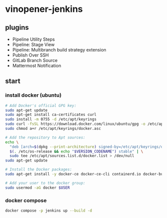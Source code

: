 # vinopener-jenkins

## plugins

- Pipeline Utility Steps
- Pipeline: Stage View
- Pipeline: Multibranch build strategy extension
- Publish Over SSH
- GitLab Branch Source
- Mattermost Notification

## start

### install docker (ubuntu)

```sh
# Add Docker's official GPG key:
sudo apt-get update
sudo apt-get install ca-certificates curl
sudo install -m 0755 -d /etc/apt/keyrings
sudo curl -fsSL https://download.docker.com/linux/ubuntu/gpg -o /etc/apt/keyrings/docker.asc
sudo chmod a+r /etc/apt/keyrings/docker.asc

# Add the repository to Apt sources:
echo \
  "deb [arch=$(dpkg --print-architecture) signed-by=/etc/apt/keyrings/docker.asc] https://download.docker.com/linux/ubuntu \
  $(. /etc/os-release && echo "$VERSION_CODENAME") stable" | \
  sudo tee /etc/apt/sources.list.d/docker.list > /dev/null
sudo apt-get update

# Install the Docker packages:
sudo apt-get install -y docker-ce docker-ce-cli containerd.io docker-buildx-plugin docker-compose-plugin

# Add your user to the docker group:
sudo usermod -aG docker $USER
```

### docker compose

```sh
docker compose -p jenkins up --build -d
```
